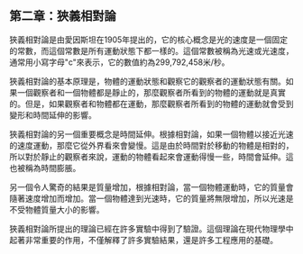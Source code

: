 ## 第二章：狹義相對論

狹義相對論是由愛因斯坦在1905年提出的，它的核心概念是光的速度是一個固定的常數，而這個常數是所有運動狀態下都一樣的。這個常數被稱為光速或光速度，通常用小寫字母"c"來表示，它的數值約為299,792,458米/秒。

狹義相對論的基本原理是，物體的運動狀態和觀察它的觀察者的運動狀態有關。如果一個觀察者和一個物體都是靜止的，那麼觀察者所看到的物體的運動就是真實的。但是，如果觀察者和物體都在運動，那麼觀察者所看到的物體的運動就會受到變形和時間延伸的影響。

狹義相對論的另一個重要概念是時間延伸。根據相對論，如果一個物體以接近光速的速度運動，那麼它從外界看來會變慢。這是由於時間對於移動的物體是相對的，所以對於靜止的觀察者來說，運動的物體看起來會運動得慢一些，時間會延伸。這也被稱為時間膨脹。

另一個令人驚奇的結果是質量增加，根據相對論，當一個物體運動時，它的質量會隨著速度增加而增加。當一個物體達到光速時，它的質量將無限增加，所以光速是不受物體質量大小的影響。

狹義相對論所提出的理論已經在許多實驗中得到了驗證。這個理論在現代物理學中起著非常重要的作用，不僅解釋了許多實驗結果，還是許多工程應用的基礎。